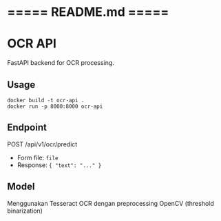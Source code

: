 # ===== README.md =====
# OCR API

FastAPI backend for OCR processing.

## Usage
```
docker build -t ocr-api .
docker run -p 8000:8000 ocr-api
```

## Endpoint
POST /api/v1/ocr/predict
- Form file: `file`
- Response: `{ "text": "..." }`

## Model
Menggunakan Tesseract OCR dengan preprocessing OpenCV (threshold binarization)
